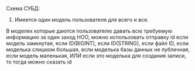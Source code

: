 Схема СУБД: 
1) Имеется один модель пользователя для всего и вся. 

В моделях которые даются пользователю давать всю требуемую информацию за один заход 
НОО, можно использовать отправку id если модель замкнутая, 
если ID(BIGINT), если ID(STRING), если файл ID, если моделька слишком большая, 
если моделька базы данных не публичная, если модель маленькая, ИЛИ если 
это моделька для создания записи, то тогда можно сказать id 
